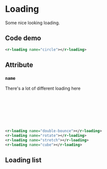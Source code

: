 # Loading

Some nice looking loading.

## Code demo

<r-loading name="circle"></r-loading>

```xml
<r-loading name="circle"></r-loading>
```

## Attribute

### `name`

There's a lot of different loading here

<div style="display:inline-block;margin-right: 8px;margin-bottom: 12px;width:80px;height:80px">
    <r-loading name="double-bounce"></r-loading>
</div>
<div style="display:inline-block;margin-right: 8px;margin-bottom: 12px;width:80px;height:80px">
    <r-loading name="rotate"></r-loading>
</div>
<div style="display:inline-block;margin-right: 8px;margin-bottom: 12px;width:80px;height:80px">
     <r-loading name="stretch"></r-loading>
</div>
<div style="display:inline-block;margin-right: 8px;margin-bottom: 12px;width:80px;height:80px">
     <r-loading name="cube"></r-loading>
</div>

```xml
<r-loading name="double-bounce"></r-loading>
<r-loading name="rotate"></r-loading>
<r-loading name="stretch"></r-loading>
<r-loading name="cube"></r-loading>
```

## Loading list

<div style="display: flex;
    align-items: center;
    justify-content: flex-start;
    flex-flow: row wrap;" id="loading-list"></div>

<script>
const createLoadingList = () => {
  setTimeout(() => {
    const list = [
      'double-bounce', 'rotate','stretch', 'cube','dot', 'triple-bounce','scale-out', 'circle'
      ]
    if (typeof document !== "undefined") {
      const dom = document.getElementById('loading-list')
      const com = document.createElement('div')
      com.style.setProperty('display', 'flex')
      com.style.setProperty('flex-flow', 'row wrap')
      com.style.setProperty('align-items', 'center')
      com.style.setProperty('justify-content', 'flex-start')
      list.forEach(item => {
        const container = document.createElement('div')
        container.style.setProperty('display', 'flex')
        container.style.setProperty('height', '120px')
        container.style.setProperty('width', '120px')
        container.style.setProperty('align-items', 'center')
        container.style.setProperty('margin', '8px')
        container.style.setProperty('justify-content', 'flex-end')
        container.style.setProperty('flex-flow', 'column nowrap')
        const loading = document.createElement('r-loading')
        loading.setAttribute('name', item)
        container.appendChild(loading)
        const span = document.createElement('span')
        span.style.setProperty('font-size', '14px')
        span.style.setProperty('color', 'gray')
        span.innerHTML = item
        container.appendChild(span)
        com?.appendChild(container)
      })
      dom?.appendChild(com)
    }
  }, 0)
}
createLoadingList()
</script>

